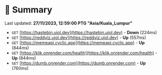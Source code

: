 # 📖 Summary
Last updated: **27/11/2023, 12:59:00 PTG "Asia/Kuala_Lumpur"**

- `GET` [https://hastebin.ujol.dev](https://hastebin.ujol.dev) - **Down** (224ms)
- `GET` [https://reddviz.ujol.dev](https://reddviz.ujol.dev) - **Up** (557ms)
- `GET` [https://memeapi.cyclic.app](https://memeapi.cyclic.app) - **Up** (844ms)
- `GET` [https://klik.onrender.com/health](https://klik.onrender.com/health) - **Up** (844ms)
- `GET` [https://dumb.onrender.com](https://dumb.onrender.com) - **Up** (760ms)
